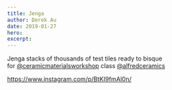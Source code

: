 ```yaml
---
title: Jenga
author: Derek Au
date: 2019-01-27
hero: 
excerpt: 
---
```


Jenga stacks of thousands of test tiles ready to bisque for [@ceramicmaterialsworkshop](https://www.instagram.com/ceramicmaterialsworkshop/) class [@alfredceramics](https://www.instagram.com/alfredceramics/)

https://www.instagram.com/p/BtKI9fmAl0n/
